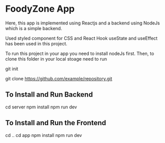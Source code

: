 # FoodyZone App

Here, this app is implemented using Reactjs and a backend using NodeJs which is a simple backend.

Used styled component for CSS and React Hook useState and useEffect has been used in this project.

To run this project in your app you need to install nodeJs first. Then, to clone this folder in your local stoage need to run 

git init

git clone https://github.com/example/repository.git

## To Install and Run Backend
cd server
npm install
npm run dev

## To Install and Run the Frontend
cd ..
cd app
npm install
npm run dev
